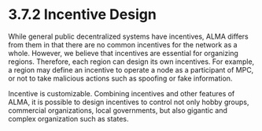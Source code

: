 # 3.7.2 Incentive Design

While general public decentralized systems have incentives, ALMA differs from them in that there are no common incentives for the network as a whole. However, we believe that incentives are essential for organizing regions. Therefore, each region can design its own incentives. For example, a region may define an incentive to operate a node as a participant of MPC, or not to take malicious actions such as spoofing or fake information.

Incentive is customizable. Combining incentives and other features of ALMA, it is possible to design incentives to control not only hobby groups, commercial organizations, local governments, but also gigantic and complex organization such as states.

